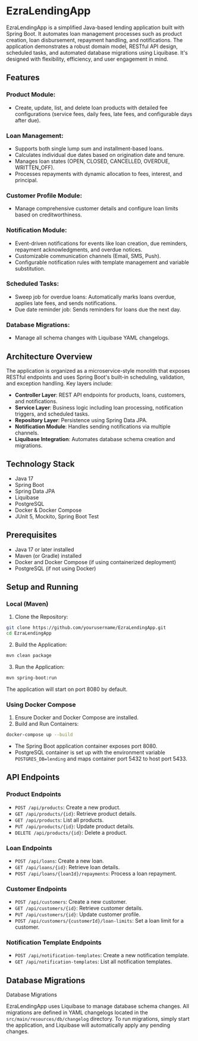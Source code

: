 # EzraLendingApp

EzraLendingApp is a simplified Java-based lending application built with Spring Boot. It automates loan management processes such as product creation, loan disbursement, repayment handling, and notifications. The application demonstrates a robust domain model, RESTful API design, scheduled tasks, and automated database migrations using Liquibase. It's designed with flexibility, efficiency, and user engagement in mind.

## Features

### Product Module:
- Create, update, list, and delete loan products with detailed fee configurations (service fees, daily fees, late fees, and configurable days after due).

### Loan Management:
- Supports both single lump sum and installment-based loans.
- Calculates individual due dates based on origination date and tenure.
- Manages loan states (OPEN, CLOSED, CANCELLED, OVERDUE, WRITTEN_OFF).
- Processes repayments with dynamic allocation to fees, interest, and principal.

### Customer Profile Module:
- Manage comprehensive customer details and configure loan limits based on creditworthiness.

### Notification Module:
- Event-driven notifications for events like loan creation, due reminders, repayment acknowledgments, and overdue notices.
- Customizable communication channels (Email, SMS, Push).
- Configurable notification rules with template management and variable substitution.

### Scheduled Tasks:
- Sweep job for overdue loans: Automatically marks loans overdue, applies late fees, and sends notifications.
- Due date reminder job: Sends reminders for loans due the next day.

### Database Migrations:
- Manage all schema changes with Liquibase YAML changelogs.

## Architecture Overview

The application is organized as a microservice-style monolith that exposes RESTful endpoints and uses Spring Boot's built-in scheduling, validation, and exception handling. Key layers include:

- **Controller Layer**: REST API endpoints for products, loans, customers, and notifications.
- **Service Layer**: Business logic including loan processing, notification triggers, and scheduled tasks.
- **Repository Layer**: Persistence using Spring Data JPA.
- **Notification Module**: Handles sending notifications via multiple channels.
- **Liquibase Integration**: Automates database schema creation and migrations.

## Technology Stack

- Java 17
- Spring Boot
- Spring Data JPA
- Liquibase
- PostgreSQL
- Docker & Docker Compose
- JUnit 5, Mockito, Spring Boot Test

## Prerequisites

- Java 17 or later installed
- Maven (or Gradle) installed
- Docker and Docker Compose (if using containerized deployment)
- PostgreSQL (if not using Docker)

## Setup and Running

### Local (Maven)
1. Clone the Repository:
```bash
git clone https://github.com/yourusername/EzraLendingApp.git
cd EzraLendingApp
```

2. Build the Application:
```bash
mvn clean package
```

3. Run the Application:
```bash
mvn spring-boot:run
```
The application will start on port 8080 by default.

### Using Docker Compose
1. Ensure Docker and Docker Compose are installed.
2. Build and Run Containers:
```bash
docker-compose up --build
```
- The Spring Boot application container exposes port 8080.
- PostgreSQL container is set up with the environment variable `POSTGRES_DB=lending` and maps container port 5432 to host port 5433.


## API Endpoints

### Product Endpoints
- `POST /api/products`: Create a new product.
- `GET /api/products/{id}`: Retrieve product details.
- `GET /api/products`: List all products.
- `PUT /api/products/{id}`: Update product details.
- `DELETE /api/products/{id}`: Delete a product.

### Loan Endpoints
- `POST /api/loans`: Create a new loan.
- `GET /api/loans/{id}`: Retrieve loan details.
- `POST /api/loans/{loanId}/repayments`: Process a loan repayment.

### Customer Endpoints
- `POST /api/customers`: Create a new customer.
- `GET /api/customers/{id}`: Retrieve customer details.
- `PUT /api/customers/{id}`: Update customer profile.
- `POST /api/customers/{customerId}/loan-limits`: Set a loan limit for a customer.

### Notification Template Endpoints
- `POST /api/notification-templates`: Create a new notification template.
- `GET /api/notification-templates`: List all notification templates.

## Database Migrations

Database Migrations

EzraLendingApp uses Liquibase to manage database schema changes.
All migrations are defined in YAML changelogs located in the `src/main/resources/db/changelog` directory. 
To run migrations, simply start the application, and Liquibase will automatically apply any pending changes.
